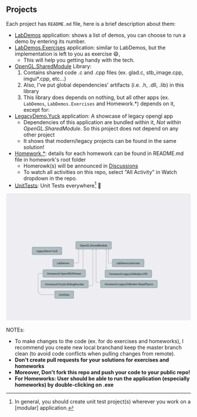 ## Projects

Each project has `README.md` file, here is a brief description about them:

- [LabDemos](./OpenGLab/LabDemos) application: shows a list of demos, you can choose to run a demo by entering its number.
- [LabDemos.Exercises](./OpenGLab/LabDemos.Exercises) application: similar to LabDemos, but the implementation is left to you as exercise :smile:, 
    - This will help you getting handy with the tech.
- [OpenGL.SharedModule](./OpenGLab/OpenGL.SharedModule) Library: 
    1. Contains shared code .c and .cpp files (ex. glad.c, stb_image.cpp, imgui*.cpp, etc...)
    2. Also, I've put global dependencies' artifacts (i.e. .h, .dll, .lib) in this library
    3. This library does depends on nothing, but all other apps (ex. `LabDemos`, `LabDemos.Exercises` and Homework.*) depends on it, except for:
- [LegacyDemo.Yuck](./OpenGLab/LegacyDemo.Yuck) application: A showcase of legacy opengl app
    - Dependencies of this application are bundled within it, *Not within OpenGL.SharedModule*. So this project does not depend on any other project
    - It shows that modern/legacy projects can be found in the same solution!
- [Homework.*](./OpenGLab/.): details for each homework can be found in README.md file in homework's root folder
    - Homerowk(s) will be announced in [Discussions](https://github.com/MuhammadSulaiman001/opengl-lab/discussions)
    - To watch all activities on this repo, select "All Activity" in Watch dropdown in the repo.
- [UnitTests](./OpenGLab/UnitTests): Unit Tests everywhere[^1] :100:

![projects-dependency-diagram](./res/projects-dependency-diagram.png)

NOTEs: 
- To make changes to the code (ex. for do exercises and homeworks), I recommend you create new local branchand keep the master branch clean (to avoid code conflicts when pulling changes from remote).
- **Don't create pull requests for your solutions for exercises and homeworks**
- **Moreover, Don't fork this repo and push your code to your public repo!**
- **For Homeworks: User should be able to run the application (especially homeworks) by double-clicking on .exe**

[^1]: In general, you should create unit test project(s) wherever you work on a [modular] application.